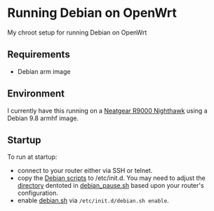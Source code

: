 # Running Debian on OpenWrt
My chroot setup for running Debian on OpenWrt

## Requirements
* Debian arm image

## Environment
I currently have this running on a [Neatgear R9000 Nighthawk](https://www.netgear.com/support/product/R9000.aspx) using a Debian 9.8 armhf image.

## Startup
To run at startup:
* connect to your router either via SSH or telnet.
* copy the [Debian scripts](https://github.com/sfloess/debian_openwrt/tree/master/bash/etc/init.d) to /etc/init.d.  You may need to adjust the [directory](https://github.com/sfloess/debian_openwrt/blob/master/bash/etc/init.d/debian-pause.sh#L9) dentoted in [debian_pause.sh](https://github.com/sfloess/debian_openwrt/blob/master/bash/etc/init.d/debian-pause.sh) based upon your router's configuration.
* enable [debian.sh](https://github.com/sfloess/debian_openwrt/blob/master/bash/etc/init.d/debian.sh) via ```/etc/init.d/debian.sh enable```.
